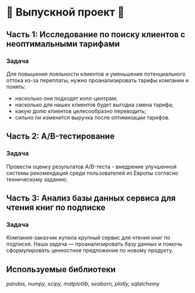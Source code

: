 # 🏅 Выпускной проект 🏅

## Часть 1: Исследование по поиску клиентов с неоптимальными тарифами
### Задача
Для повышения лояльности клиентов и уменьшения потенциального оттока из-за переплаты, нужно проанализировать тарифы компании и понять:
- насколько они подходят колл-центрам;
- насколько для наших клиентов будет выгодна смена тарифа;
- какую долю клиентов целесообразно переводить;
- сильно ли изменится выручка после оптимизации тарифов.

## Часть 2: А/B-тестирование
### Задача
Провести оценку результатов A/B-теста - внедрение улучшенной системы рекомендаций среди пользователей из Европы согласно техническому заданию.

## Часть 3: Анализ базы данных сервиса для чтения книг по подписке
### Задача
Компания-заказчик купила крупный сервис для чтения книг по подписке.
Наша задача — проанализировать базу данных и помочь сформулировать ценностное предложение по новому продукту.

## Используемые библиотеки
*pandas, numpy, scipy, matplotlib, seaborn, plotly, sqlalchemy*
